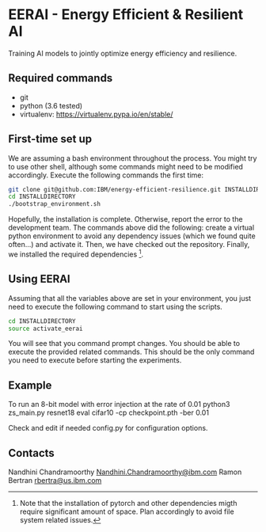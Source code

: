 EERAI - Energy Efficient & Resilient AI
=======================================

Training AI models to jointly optimize energy efficiency and resilience.

Required commands
-----------------

* git
* python (3.6 tested)
* virtualenv: https://virtualenv.pypa.io/en/stable/

First-time set up
-----------------

We are assuming a bash environment throughout the process. You might
try to use other shell, although some commands might need to be
modified accordingly. Execute the following commands the first
time:

```bash
git clone git@github.com:IBM/energy-efficient-resilience.git INSTALLDIRECTORY
cd INSTALLDIRECTORY
./bootstrap_environment.sh
```

Hopefully, the installation is complete. Otherwise, report the
error to the development team. The commands above did the following:
create a virtual python environment to avoid any dependency issues
(which we found quite often...) and activate it. Then, we have
checked out the repository. Finally, we installed the required
dependencies [^1].

Using EERAI
-----------

Assuming that all the variables above are set in your environment,
you just need to execute the following command to start using the
scripts.

```bash
cd INSTALLDIRECTORY
source activate_eerai
```

You will see that you command prompt changes. You should be able
to execute the provided related commands. This should be the only
command you need to execute before starting the experiments.

Example
-------

To run an 8-bit model with error injection at the rate of 0.01
python3 zs_main.py resnet18 eval cifar10 -cp checkpoint.pth -ber 0.01

Check and edit if needed config.py for configuration options.

Contacts
--------
Nandhini Chandramoorthy <Nandhini.Chandramoorthy@ibm.com>
Ramon Bertran <rbertra@us.ibm.com>

[^1]:
    Note that the installation of pytorch and other dependencies migth require
    significant amount of space. Plan accordingly to avoid file system related
    issues.
